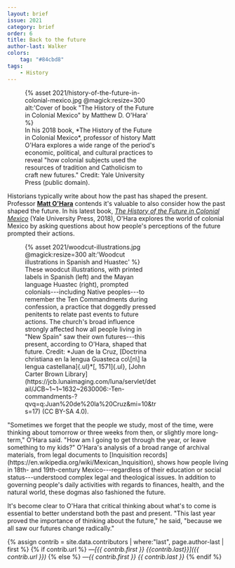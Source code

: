 ```yaml
---
layout: brief
issue: 2021
category: brief
order: 6
title: Back to the future
author-last: Walker
colors:
    tag: "#84cbd8"
tags:
    - History
---
```

<figure style="width:300px">
  {% asset 2021/history-of-the-future-in-colonial-mexico.jpg @magick:resize=300 alt:'Cover of book "The History of the Future in Colonial Mexico" by Matthew D. O&#39;Hara' %}<figcaption markdown="span">In his 2018 book, *The History of the Future in Colonial Mexico*, professor of history Matt O'Hara explores a wide range of the period's economic, political, and cultural practices to reveal "how colonial subjects used the resources of tradition and Catholicism to craft new futures." Credit: Yale University Press (public domain).</figcaption>
</figure>

Historians typically write about how the past has shaped the present. Professor [**Matt O'Hara**](https://history.ucsc.edu/about/admins.php?uid=mdohara) contends it's valuable to also consider how the past shaped the future. In his latest book, [*The History of the Future in Colonial Mexico*](https://yalebooks.yale.edu/book/9780300233933/history-future-colonial-mexico) (Yale University Press, 2018), O'Hara explores the world of colonial Mexico by asking questions about how people's perceptions of the future prompted their actions.
<figure style="width:300px">
  {% asset 2021/woodcut-illustrations.jpg @magick:resize=300 alt:'Woodcut illustrations in Spanish and Huastec' %}<figcaption markdown="span">These woodcut illustrations, with printed labels in Spanish (left) and the Mayan language Huastec (right), prompted colonials---including Native peoples---to remember the Ten Commandments during confession, a practice that doggedly pressed penitents to relate past events to future actions. The church's broad influence strongly affected how all people living in "New Spain" saw their own futures---this present, according to O'Hara, shaped that future. Credit: *Juan de la Cruz, [Doctrina christiana en la lengua Guasteca co\[n\] la lengua castellana]{.ul}*[, 1571]{.ul}, [John Carter Brown Library](https://jcb.lunaimaging.com/luna/servlet/detail/JCB~1~1~1632~2630006:-Ten-commandments-?qvq=q:Juan%20de%20la%20Cruz&mi=10&trs=17) (CC BY-SA 4.0).</figcaption>
</figure>
"Sometimes we forget that the people we study, most of the time, were thinking about tomorrow or three weeks from then, or slightly more long-term," O'Hara said. "How am I going to get through the year, or leave something to my kids?" O'Hara's analysis of a broad range of archival materials, from legal documents to [Inquisition records](https://en.wikipedia.org/wiki/Mexican_Inquisition), shows how people living in 18th- and 19th-century Mexico---regardless of their education or social status---understood complex legal and theological issues. In addition to governing people's daily activities with regards to finances, health, and the natural world, these dogmas also fashioned the future.

It's become clear to O'Hara that critical thinking about what's to come is essential to better understand both the past and present. "This last year proved the importance of thinking about the future," he said, "because we all saw our futures change radically."

{% assign contrib = site.data.contributors | where:"last", page.author-last | first %}
{% if contrib.url %}
*&mdash;[{{ contrib.first }} {{contrib.last}}]({{ contrib.url }})*
{% else %}
*&mdash;{{ contrib.first }} {{ contrib.last }}*
{% endif %}
